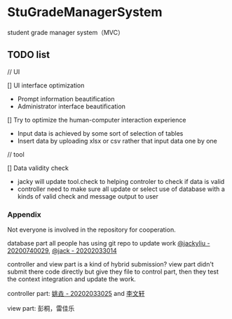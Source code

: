 # StuGradeManagerSystem
student grade manager system（MVC）

## TODO list

// UI

[] UI interface optimization
  - Prompt information beautification
  - Administrator interface beautification

[] Try to optimize the human-computer interaction experience
  - Input data is achieved by some sort of selection of tables
  - Insert data by uploading xlsx or csv rather that input data one by one

// tool

[] Data validity check
  - jacky will update tool.check to helping controler to check if data is valid
  - controller need to make sure all update or select use of database with a kinds of valid check and message output to user
  
  
  
  
### Appendix

Not everyone is involved in the repository for cooperation.

  database part all people has using git repo to update work [@jackyliu - 20200740029](https://github.com/jackyliu16), [@jack - 20202033014](https://github.com/Jack5057)
  
  controller and view part is a kind of hybrid submission? view part didn't submit there code directly but give they file to control part, then they test the context integration and update the work. 
  
  controller part: [姚垚 - 20202033025](https://github.com/yaoyao4527) and [李文轩](https://github.com/levinener)
  
  view part:        彭桐，雷佳乐

